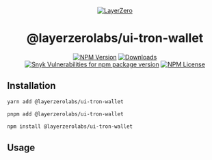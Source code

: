 <p align="center">
  <a href="https://layerzero.network">
    <img alt="LayerZero" style="max-width: 500px" src="https://d3a2dpnnrypp5h.cloudfront.net/bridge-app/lz.png"/>
  </a>
</p>

<h1 align="center">@layerzerolabs/ui-tron-wallet</h1>

<!-- The badges section -->
<p align="center">
  <!-- Shields.io NPM published package version -->
  <a href="https://www.npmjs.com/package/@layerzerolabs/ui-tron-wallet"><img alt="NPM Version" src="https://img.shields.io/npm/v/@layerzerolabs/ui-tron-wallet"/></a>
  <!-- Shields.io NPM downloads -->
  <a href="https://www.npmjs.com/package/@layerzerolabs/ui-tron-wallet"><img alt="Downloads" src="https://img.shields.io/npm/dm/@layerzerolabs/ui-tron-wallet"/></a>
  <!-- Shields.io vulnerabilities -->
  <a href="https://www.npmjs.com/package/@layerzerolabs/ui-tron-wallet"><img alt="Snyk Vulnerabilities for npm package version" src="https://img.shields.io/snyk/vulnerabilities/npm/@layerzerolabs/ui-tron-wallet"/></a>
  <!-- Shields.io license badge -->
  <a href="https://www.npmjs.com/package/@layerzerolabs/ui-tron-wallet"><img alt="NPM License" src="https://img.shields.io/npm/l/@layerzerolabs/ui-tron-wallet"/></a>
</p>

## Installation

```bash
yarn add @layerzerolabs/ui-tron-wallet

pnpm add @layerzerolabs/ui-tron-wallet

npm install @layerzerolabs/ui-tron-wallet
```

## Usage

